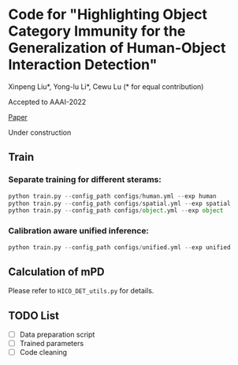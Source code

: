 # Code for "Highlighting Object Category Immunity for the Generalization of Human-Object Interaction Detection"

Xinpeng Liu*, Yong-lu Li*, Cewu Lu (* for equal contribution)

Accepted to AAAI-2022 

[Paper](https://www.aaai.org/AAAI22Papers/AAAI-1021.LiuX.pdf)

Under construction

## Train

### Separate training for different sterams:

```python
python train.py --config_path configs/human.yml --exp human
python train.py --config_path configs/spatial.yml --exp spatial
python train.py --config_path configs/object.yml --exp object
```

### Calibration aware unified inference:

```python
python train.py --config_path configs/unified.yml --exp unified
```

## Calculation of mPD

Please refer to `HICO_DET_utils.py` for details.

## TODO List

- [ ] Data preparation script
- [ ] Trained parameters
- [ ] Code cleaning
